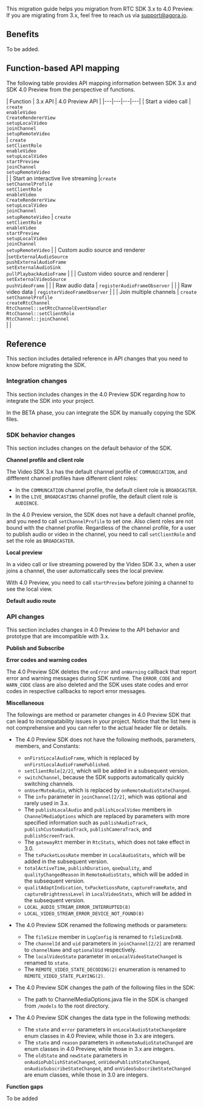 This migration guide helps you migration from RTC SDK 3.x to 4.0 Preview. If you are migrating from 3.x, feel free to reach us via support@agora.io.

## Benefits

To be added.

## Function-based API mapping

The following table provides API mapping information between SDK 3.x and SDK 4.0 Preview from the perspective of functions.

| Function | 3.x API | 4.0 Preview API |
|---|---|---|---|
| Start a video call  | `create`</br>`enableVideo`</br>`CreateRendererView`</br>`setupLocalVideo`</br>`joinChannel`</br>`setupRemoteVideo`</br> | `create`</br>`setClientRole`</br>`enableVideo`</br>`setupLocalVideo`</br>`startPreview`</br>`joinChannel`</br>`setupRemoteVideo`</br> |
| Start an interactive live streaming |`create`</br>`setChannelProfile`</br>`setClientRole`</br>`enableVideo`</br>`CreateRendererView`</br>`setupLocalVideo`</br>`joinChannel`</br>`setupRemoteVideo`  | `create`</br>`setClientRole`</br>`enableVideo`</br>`startPreview`</br>`setupLocalVideo`</br>`joinChannel`</br>`setupRemoteVideo` |
| Custom audio source and renderer |`setExternalAudioSource`</br>`pushExternalAudioFrame`</br>`setExternalAudioSink`</br>`pullPlaybackAudioFrame`  |  |
| Custom video source and renderer | `setExternalVideoSource`</br>`pushVideoFrame` |  |
| Raw audio data | `registerAudioFrameObserver` |  |
| Raw video data | `registerVideoFrameObserver`  |  |
| Join multiple channels | `create`</br>`setChannelProfile`</br>`createRtcChannel`</br>`RtcChannel::setRtcChannelEventHandler`</br>`RtcChannel::setClientRole`</br>`RtcChannel::joinChannel`</br> |  |

## Reference

This section includes detailed reference in API changes that you need to know before migrating the SDK.

### Integration changes

This section includes changes in the 4.0 Preview SDK regarding how to integrate the SDK into your project.

In the BETA phase, you can integrate the SDK by manually copying the SDK files.

### SDK behavior changes

This section includes changes on the default behavior of the SDK.

**Channel profile and client role**

The Video SDK 3.x has the default channel profile of `COMMUNICATION`, and diffferent channel profiles have different client roles:

- In the `COMMUNCATION` channel profile, the default client role is `BROADCASTER`.
- In the `LIVE_BROADCASTING` channel profile, the default client role is `AUDIENCE`.

In the 4.0 Preview version, the SDK does not have a default channel profile, and you need to call `setChannelProfile` to set one. Also client roles are not bound with the channel profile. Regardless of the channel profile, for a user to publish audio or video in the channel, you need to call `setClientRole` and set the role as `BROADCASTER`.

**Local preview**

In a video call or live streaming powered by the Video SDK 3.x, when a user joins a channel, the user automaticcally sees the local preview.

With 4.0 Preview, you need to call `startPreview` before joining a channel to see the local view.

**Default audio route**

### API changes

This section includes changes in 4.0 Preview to the API behavior and prototype that are imcompatible with 3.x.

**Publish and Subscribe**

**Error codes and warning codes**

The 4.0 Preview SDK deletes the `onError` and `onWarning` callback that report error and warning messages during SDK runtime. The `ERROR_CODE` and `WARN_CODE` class are also deleted and the SDK uses state codes and error codes in respective callbacks to report error messages.

**Miscellaneous**

The followings are method or parameter changes in 4.0 Preview SDK that can lead to incompatability issues in your project. Notice that the list here is not comprehensive and you can refer to the actual header file or details.

- The 4.0 Preview SDK does not have the following methods, parameters, members, and Constants:
  - `onFirstLocalAudioFrame`, which is replaced by `onFirstLocalAudioFramePublished`.
  - `setClientRole[2/2]`, which will be added in a subsequent version.
  - `switchChannel`, because the SDK supports automatically quickly switching channels.
  - `onUserMuteAudio`, which is replaced by `onRemoteAudioStateChanged`.
  - The `info` parameter in `joinChannel[2/2]`, which was optional and rarely used in 3.x.
  - The `publishLocalAudio` and `publishLocalVideo` members in `ChannelMediaOptions` which are replaced by parameters with more specified information such as `publishAudioTrack`, `publishCustomAudioTrack`, `publishCameraTrack`, and `publishScreenTrack`.
  - The `gatewayRtt` member in `RtcStats`, which does not take effect in 3.0.
  - The `txPacketLossRate` member in `LocalAudioStats`, which will be added in the subsequent version.
  - `totalActiveTime`, `publishDuration`, `qoeQuality`, and `qualityChangedReason` in `RemoteAudioStats`, which will be added in the subsequent version.
  - `qualitAdaptIndication`, `txPacketLossRate`, `captureFrameRate`, and `captureBrightnessLevel` in `LocalVideoStats`, which will be added in the subsequent version.
  - `LOCAL_AUDIO_STREAM_ERROR_INTERRUPTED(8)`
  - `LOCAL_VIDEO_STREAM_ERROR_DEVICE_NOT_FOUND(8)`

- The 4.0 Preview SDK renamed the following methods or parameters:
  - The `fileSize` member in `LogConfig` is renamed to `fileSizeInKB`.
  - The `channelId` and `uid` parameters in `joinChannel[2/2]` are renamed to `channelName` and `optionalUid` respectively.
  - The `localVideoState` parameter in `onLocalVideoStateChanged` is renamed to `state`.
  - The `REMOTE_VIDEO_STATE_DECODING(2)` enumeration is renamed to `REMOTE_VIDEO_STATE_PLAYING(2)`.

- The 4.0 Preview SDK changes the path of the following files in the SDK:
  - The path to ChannelMediaOptions.java file in the SDK is changed from `/models` to the root directory.

- The 4.0 Preview SDK changes the data type in the following methods:
    - The `state` and `error` parameters in `onLocalAudioStateChanged`are enum classes in 4.0 Preview, while those in 3.x are integers.
    - The `state` and `reason` parameters in `onRemoteAudioStateChanged` are enum classes in 4.0 Preview, while those in 3.x are integers.
    - The `oldState` and `newState` parameters in `onAudioPublishStateChanged`, `onVideoPublishStateChanged`, `onAudioSubscribeStateChanged`, and `onVideoSubscribeStateChanged` are enum classes, while those in 3.0 are integers. 

**Function gaps**

To be added



